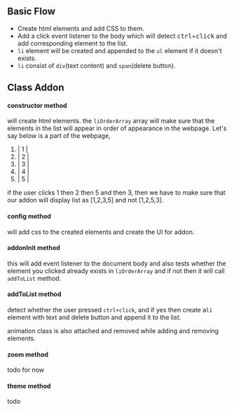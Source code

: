 ##  Basic Flow
-   Create html elements and add CSS to them.
-  Add a click event listener to the body which will detect <kbd>ctrl</kbd>+<kbd>click</kbd> and add corresponding element to the list.
-  `li` element will be created and appended to the `ul` element if it doesn't exists.
-  `li` consist of `div`(text content) and `span`(delete button).

## Class Addon
#### constructor method
will create html elements.
the `liOrderArray` array will make sure that the elements in the list will appear in order of appearance in the webpage.
Let's say below is a part of the webpage,
1. |  1 |
2. |  2 |
3. |  3 |
4. |  4 |
5. |  5 |

if  the user clicks 1 then 2 then 5 and then 3, then we have to make sure that our addon will display list as [1,2,3,5] and not [1,2,5,3].

#### config method
will add css to the created elements and create the UI for addon.

#### addonInit method
this will add event listener to the document body and also tests whether the element you clicked already exists in `liOrderArray` and if not then it will call `addToList` method.

#### addToList method
detect whether the user pressed `ctrl+click`, and if yes then
create a`li`  element with text and delete button and append it to the list.

animation class is also attached and removed while adding and removing elements.

#### zoom method
todo for now

#### theme method
todo
